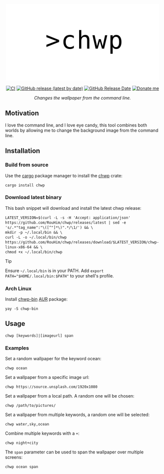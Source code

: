 <p align="center">
  <img src="https://raw.githubusercontent.com/RouHim/chwp/main/banner.svg" width="500">
</p>

<p align="center">
    <a href="https://github.com/RouHim/chwp/actions/workflows/pipe.yaml"><img src="https://github.com/RouHim/chwp/actions/workflows/pipe.yaml/badge.svg" alt="CI"></a>
    <a href="https://github.com/RouHim/chwp/releases"><img alt="GitHub release (latest by date)" src="https://img.shields.io/github/v/release/rouhim/chwp?label=version"></a>
    <a href="https://github.com/RouHim/chwp/releases"><img alt="GitHub Release Date" src="https://img.shields.io/github/release-date/RouHim/chwp"></a>
<a href="https://buymeacoffee.com/rouhim"><img alt="Donate me" src="https://img.shields.io/badge/-buy_me_a%C2%A0coffee-gray?logo=buy-me-a-coffee"></a>
</p>

<p align="center">
    <i>Changes the wallpaper from the command line.</i>
</p>

## Motivation

I love the command line, and I love eye candy, this tool combines both worlds by allowing me to change the background
image from the command line.

## Installation

### Build from source

Use the [cargo](https://doc.rust-lang.org/cargo/getting-started/installation.html) package manager to install
the [chwp](https://crates.io/crates/chwp) crate:

```shell
cargo install chwp
```

### Download latest binary

This bash snippet will download and install the latest chwp release:

```shell
LATEST_VERSION=$(curl -L -s -H 'Accept: application/json' https://github.com/RouHim/chwp/releases/latest | sed -e 's/.*"tag_name":"\([^"]*\)".*/\1/') && \
mkdir -p ~/.local/bin && \
curl -L -o ~/.local/bin/chwp https://github.com/RouHim/chwp/releases/download/$LATEST_VERSION/chwp-linux-x86-64 && \
chmod +x ~/.local/bin/chwp
```

> [!TIP]
> Ensure `~/.local/bin` is in your PATH. Add `export PATH="$HOME/.local/bin:$PATH"` to your shell's profile.

### Arch Linux

Install [chwp-bin](https://aur.archlinux.org/packages/chwp-bin) [AUR](https://aur.archlinux.org/) package:

```shell
yay -S chwp-bin
```

## Usage

```shell
chwp [keywords]|[imageurl] span
```

### Examples

Set a random wallpaper for the keyword ocean:

```shell
chwp ocean
```

Set a wallpaper from a specific image url:

```shell
chwp https://source.unsplash.com/1920x1080
```

Set a wallpaper from a local path.
A random one will be chosen:

```shell
chwp /path/to/pictures/
```

Set a wallpaper from multiple keywords, a random one will be selected:

```shell
chwp water,sky,ocean
```

Combine multiple keywords with a `+`:

```shell
chwp night+city
```

The `span` parameter can be used to span the wallpaper over multiple screens:

```shell
chwp ocean span
```